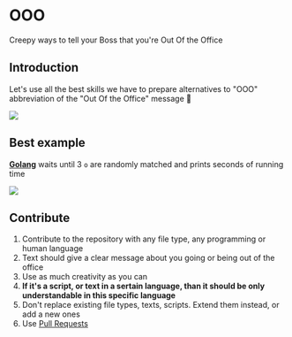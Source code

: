 # OOO
Creepy ways to tell your Boss that you're Out Of the Office


## Introduction
Let's use all the best skills we have to prepare alternatives to "OOO" abbreviation of the "Out Of the Office" message 💪

<a href="https://raw.githubusercontent.com/faradzhev/ooo/master/ooo.png" target="_blank">
   <img src="https://raw.githubusercontent.com/faradzhev/ooo/master/ooo.png" />
</a>


## Best example
[**Golang**](https://github.com/faradzhev/ooo/blob/master/ooo.go) waits until 3 `o` are randomly matched and prints seconds of running time

[<img src="https://i.imgur.com/E7eBDyo.png" />](https://github.com/faradzhev/ooo/blob/master/ooo.go)


## Contribute
1. Contribute to the repository with any file type, any programming or human language
2. Text should give a clear message about you going or being out of the office
3. Use as much creativity as you can
4. **If it's a script, or text in a sertain language, than it should be only understandable in this specific language**
5. Don't replace existing file types, texts, scripts. Extend them instead, or add a new ones
6. Use [Pull Requests](https://github.com/faradzhev/ooo/pulls)
